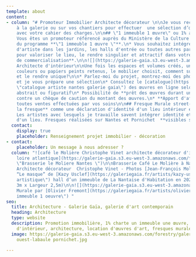 ```yaml
---
template: about
content:
- column: "# Promoteur Immobilier Architecte décorateur \n\nJe vous reçois sur rendez-vous
    à la galerie ou sur vos chantiers pour effectuer  une sélection d’œuvres en cohérence
    avec votre cahier des charges.\n\n## \"1 immeuble 1 œuvre\" ou 1% artistique\n\n*
    Vous êtes un promoteur référencé auprès du Ministère de la Culture dans le cadre
    du programme **\"1 immeuble 1 œuvre \"**.\n* Vous souhaitez intégrer un projet
    d'artiste dans les jardins, les halls d'entrée ou toutes autres parties communes
    pour valoriser le lieu, le rendre singulier et attractif dans votre **stratégie
    de commercialisation**.\n\n![](https://galerie-gaia.s3.eu-west-3.amazonaws.com/forestry/galerie-gaia-fresque-hd_0.jpg)\n\n##
    Architecte d'intérieur\n\nUne fois les espaces et volumes créés, une fois les
    couleurs ou papiers peints retenus, le mobilier choisit, comment sublimer ce décor
    et le rendre unique?\n\n* Parlez-moi du projet, montrez-moi des photos du lieu
    et je vous prépare une sélection\n* Consultez le [catalogue](https://galeriegaia.fr/catalogue/
    \"catalogue artiste nantes galerie gaia\") des œuvres en ligne selon leur style
    abstrait ou figuratif\n* Possibilité de **prêt des œuvres durant une semaine**
    contre un chèque de caution du montant des œuvres.\n* **Apport d'affaire** pour
    toutes ventes effectuées par vos soins\n\n## Fresque Murale street-art\n\n**Osez
    la fresque** comme une déclaration d'identité d'un lieu intérieur et extérieur.
    Les artistes avec lesquels je travaille savent intégrer identité et architecture
    d'un lieu. Fresques réalisées sur Nantes et Pornichet  **visibles sur rendez-vous.**"
  contact:
    display: true
    placeholder: Renseignement projet immobilier - décoration
- contact:
    placeholder: Un message à nous adresser ?
  column: "![café le Molière Christophe Vinet architecte décorateur d'intérieur nantes
    loire atlantique](https://galerie-gaia.s3.eu-west-3.amazonaws.com/forestry/galeriegaia@brasserielemoliere@jeanfrancoismoliere.jpg
    \"Brasserie le Moliere Nantes \")\n\nBrasserie Café Le Molière à Nantes - Réalisation
    Architecte décorateur  Christophe Vinet - Photos [Jean-François Molliere]()\n\n![](https://galerie-gaia.s3.eu-west-3.amazonaws.com/forestry/masque.jpg)\n\nInstallation
    “Le masque” de [Kazy Usclef](https://galeriegaia.fr/artists/kazy-usclef/ \"1%
    artistique\") hall d’un immeuble de La Nantaise d'Habitation en 2021 (Hauteur
    3m x Largeur 2,5m)\n\n![](https://galerie-gaia.s3.eu-west-3.amazonaws.com/forestry/mural-11-compressions-500x200-15000-1.jpg)\n\nInstallation
    Murale par [Olivier Fremont](https://galeriegaia.fr/artists/olivier-fremont/ \"1
    immeuble 1 oeuvre\") "
seo:
  title: Architecture - Galerie Gaïa, galerie d'art contemporain
  heading: Architecture
  type: website
  description: Promotion immobilière, 1% charte un immeuble une œuvre, décoration
    d'intérieur, architecture, location d'œuvres d'art, fresques murales, street art...
  image: https://galerie-gaia.s3.eu-west-3.amazonaws.com/forestry/galeriegaia-magazinecoté
    ouest-labaule pornichet.jpg

---
```

